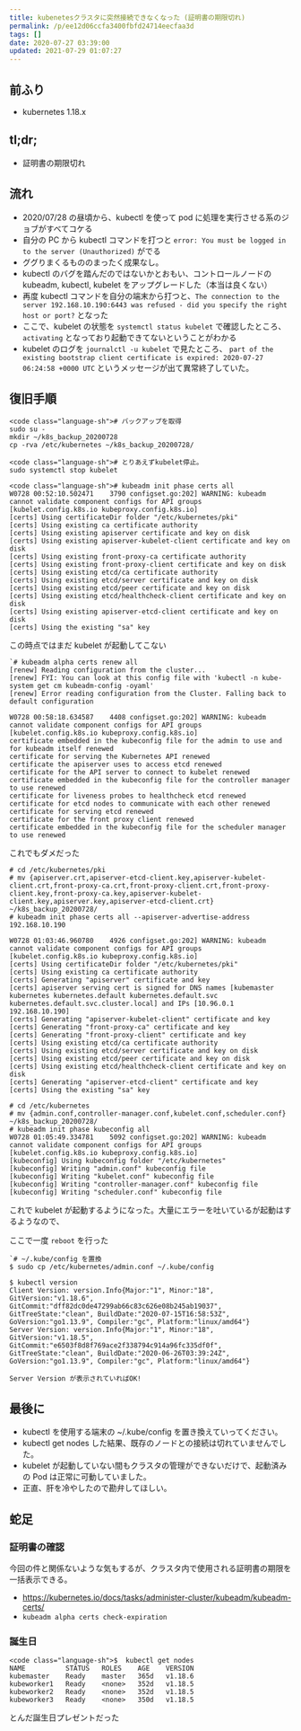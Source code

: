 ```yaml
---
title: kubenetesクラスタに突然接続できなくなった (証明書の期限切れ)
permalink: /p/ee12d06ccfa3400fbfd24714eecfaa3d
tags: []
date: 2020-07-27 03:39:00
updated: 2021-07-29 01:07:27
---
```


## 前ふり

- kubernetes 1.18.x

## tl;dr;

- 証明書の期限切れ

## 流れ

- 2020/07/28 の昼頃から、kubectl を使って pod に処理を実行させる系のジョブがすべてコケる
- 自分の PC から kubectl コマンドを打つと `error: You must be logged in to the server (Unauthorized)` がでる
- ググりまくるもののまったく成果なし。
- kubectl のバグを踏んだのではないかとおもい、コントロールノードの kubeadm, kubectl, kubelet をアップグレードした（本当は良くない）
- 再度 kubectl コマンドを自分の端末から打つと、`The connection to the server 192.168.10.190:6443 was refused - did you specify the right host or port?` となった
- ここで、kubelet の状態を `systemctl status kubelet` で確認したところ、`activating` となっており起動できてないということがわかる
- kubelet のログを `journalctl -u kubelet` で見たところ、 `part of the existing bootstrap client certificate is expired: 2020-07-27 06:24:58 +0000 UTC` というメッセージが出て異常終了していた。

## 復旧手順

```
<code class="language-sh"># バックアップを取得
sudo su -
mkdir ~/k8s_backup_20200728
cp -rva /etc/kubernetes ~/k8s_backup_20200728/
```

```
<code class="language-sh"># とりあえずkubelet停止。
sudo systemctl stop kubelet
```

```
<code class="language-sh"># kubeadm init phase certs all
W0728 00:52:10.502471    3790 configset.go:202] WARNING: kubeadm cannot validate component configs for API groups [kubelet.config.k8s.io kubeproxy.config.k8s.io]
[certs] Using certificateDir folder "/etc/kubernetes/pki"
[certs] Using existing ca certificate authority
[certs] Using existing apiserver certificate and key on disk
[certs] Using existing apiserver-kubelet-client certificate and key on disk
[certs] Using existing front-proxy-ca certificate authority
[certs] Using existing front-proxy-client certificate and key on disk
[certs] Using existing etcd/ca certificate authority
[certs] Using existing etcd/server certificate and key on disk
[certs] Using existing etcd/peer certificate and key on disk
[certs] Using existing etcd/healthcheck-client certificate and key on disk
[certs] Using existing apiserver-etcd-client certificate and key on disk
[certs] Using the existing "sa" key
```

この時点ではまだ kubelet が起動してこない

```
`# kubeadm alpha certs renew all
[renew] Reading configuration from the cluster...
[renew] FYI: You can look at this config file with 'kubectl -n kube-system get cm kubeadm-config -oyaml'
[renew] Error reading configuration from the Cluster. Falling back to default configuration

W0728 00:58:18.634587    4408 configset.go:202] WARNING: kubeadm cannot validate component configs for API groups [kubelet.config.k8s.io kubeproxy.config.k8s.io]
certificate embedded in the kubeconfig file for the admin to use and for kubeadm itself renewed
certificate for serving the Kubernetes API renewed
certificate the apiserver uses to access etcd renewed
certificate for the API server to connect to kubelet renewed
certificate embedded in the kubeconfig file for the controller manager to use renewed
certificate for liveness probes to healthcheck etcd renewed
certificate for etcd nodes to communicate with each other renewed
certificate for serving etcd renewed
certificate for the front proxy client renewed
certificate embedded in the kubeconfig file for the scheduler manager to use renewed
```

これでもダメだった

```
# cd /etc/kubernetes/pki
# mv {apiserver.crt,apiserver-etcd-client.key,apiserver-kubelet-client.crt,front-proxy-ca.crt,front-proxy-client.crt,front-proxy-client.key,front-proxy-ca.key,apiserver-kubelet-client.key,apiserver.key,apiserver-etcd-client.crt} ~/k8s_backup_20200728/
# kubeadm init phase certs all --apiserver-advertise-address 192.168.10.190

W0728 01:03:46.960780    4926 configset.go:202] WARNING: kubeadm cannot validate component configs for API groups [kubelet.config.k8s.io kubeproxy.config.k8s.io]
[certs] Using certificateDir folder "/etc/kubernetes/pki"
[certs] Using existing ca certificate authority
[certs] Generating "apiserver" certificate and key
[certs] apiserver serving cert is signed for DNS names [kubemaster kubernetes kubernetes.default kubernetes.default.svc kubernetes.default.svc.cluster.local] and IPs [10.96.0.1 192.168.10.190]
[certs] Generating "apiserver-kubelet-client" certificate and key
[certs] Generating "front-proxy-ca" certificate and key
[certs] Generating "front-proxy-client" certificate and key
[certs] Using existing etcd/ca certificate authority
[certs] Using existing etcd/server certificate and key on disk
[certs] Using existing etcd/peer certificate and key on disk
[certs] Using existing etcd/healthcheck-client certificate and key on disk
[certs] Generating "apiserver-etcd-client" certificate and key
[certs] Using the existing "sa" key

# cd /etc/kubernetes
# mv {admin.conf,controller-manager.conf,kubelet.conf,scheduler.conf} ~/k8s_backup_20200728/
# kubeadm init phase kubeconfig all
W0728 01:05:49.334781    5092 configset.go:202] WARNING: kubeadm cannot validate component configs for API groups [kubelet.config.k8s.io kubeproxy.config.k8s.io]
[kubeconfig] Using kubeconfig folder "/etc/kubernetes"
[kubeconfig] Writing "admin.conf" kubeconfig file
[kubeconfig] Writing "kubelet.conf" kubeconfig file
[kubeconfig] Writing "controller-manager.conf" kubeconfig file
[kubeconfig] Writing "scheduler.conf" kubeconfig file
```

これで kubelet が起動するようになった。大量にエラーを吐いているが起動はするようなので、

ここで一度 `reboot` を行った

```
`# ~/.kube/config を置換
$ sudo cp /etc/kubernetes/admin.conf ~/.kube/config

$ kubectl version
Client Version: version.Info{Major:"1", Minor:"18", GitVersion:"v1.18.6", GitCommit:"dff82dc0de47299ab66c83c626e08b245ab19037", GitTreeState:"clean", BuildDate:"2020-07-15T16:58:53Z", GoVersion:"go1.13.9", Compiler:"gc", Platform:"linux/amd64"}
Server Version: version.Info{Major:"1", Minor:"18", GitVersion:"v1.18.5", GitCommit:"e6503f8d8f769ace2f338794c914a96fc335df0f", GitTreeState:"clean", BuildDate:"2020-06-26T03:39:24Z", GoVersion:"go1.13.9", Compiler:"gc", Platform:"linux/amd64"}

Server Version が表示されていればOK!
```

## 最後に

- kubectl を使用する端末の \~/.kube/config を置き換えていってください。
- kubectl get nodes した結果、既存のノードとの接続は切れていませんでした。
- kubelet が起動していない間もクラスタの管理ができないだけで、起動済みの Pod は正常に可動していました。
- 正直、肝を冷やしたので勘弁してほしい。

## 蛇足

### 証明書の確認

今回の件と関係ないような気もするが、クラスタ内で使用される証明書の期限を一括表示できる。

- <a href="https://kubernetes.io/docs/tasks/administer-cluster/kubeadm/kubeadm-certs/"><https://kubernetes.io/docs/tasks/administer-cluster/kubeadm/kubeadm-certs/>
- `kubeadm alpha certs check-expiration`

### 誕生日

```
<code class="language-sh">$  kubectl get nodes
NAME          STATUS   ROLES    AGE    VERSION
kubemaster    Ready    master   365d   v1.18.6
kubeworker1   Ready    <none>   352d   v1.18.5
kubeworker2   Ready    <none>   352d   v1.18.5
kubeworker3   Ready    <none>   350d   v1.18.5
```

とんだ誕生日プレゼントだった
